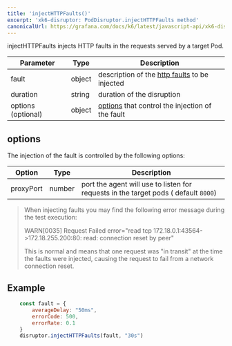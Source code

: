 ```yaml
---
title: 'injectHTTPFaults()'
excerpt: 'xk6-disruptor: PodDisruptor.injectHTTPFaults method'
canonicalUrl: https://grafana.com/docs/k6/latest/javascript-api/xk6-disruptor/poddisruptor/injecthttpfaults/
---
```


injectHTTPFaults injects HTTP faults in the requests served by a target Pod.

| Parameter | Type   | Description |
| --------- | ------ | ------- |
| fault     | object | description of the [http faults](/javascript-api/xk6-disruptor/api/faults/http) to be injected |
| duration  | string | duration of the disruption |
| options (optional)   | object | [options](#options) that control the injection of the fault |


## options

The injection of the fault is controlled by the following options:

| Option    | Type   | Description |
| --------- | ------ | -------- |
| proxyPort | number | port the agent will use to listen for requests in the target pods ( default `8000`) |

<Blockquote mod="note">

When injecting faults you may find the following error message during the test execution:

WARN\[0035\] Request Failed error="read tcp 172.18.0.1:43564->172.18.255.200:80: read: connection reset by peer"

This is normal and means that one request was "in transit" at the time the faults were injected, causing the request to fail from a network connection reset.

</Blockquote>

## Example

<!-- eslint-skip -->

```javascript
    const fault = {
        averageDelay: "50ms",
        errorCode: 500,
        errorRate: 0.1
    }
    disruptor.injectHTTPFaults(fault, "30s")
```